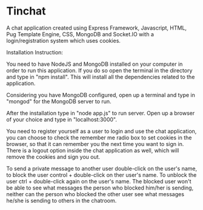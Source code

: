 # Tinchat
A chat application created using Express Framework, Javascript, HTML, Pug Template Engine, CSS, MongoDB and Socket.IO with a login/registration system which uses cookies.

Installation Instruction:

You need to have NodeJS and MongoDB installed on your computer in order to run this application. If you do so open the terminal in the directory and type in "npm install". This will install all the dependencies related to the application.

Considering you have MongoDB configured, open up a terminal and type in "mongod" for the MongoDB server to run.

After the installation type in "node app.js" to run server. Open up a browser of your choice and type in "localhost:3000".

You need to register yourself as a user to login and use the chat application, you can choose to check the remember me radio box to set cookies in the browser, so that it can remember you the next time you want to sign in. There is a logout option inside the chat application as well, which will remove the cookies and sign you out.

To send a private message to another user double-click on the user's name, to block the user control + double-click on ther user's name.
To unblock the user ctrl + double-click again on the user's name. The blocked user won't be able to see what messages the person who blocked him/her is sending, neither can the person who blocked the other user see what messages he/she is sending to others in the chatroom.

